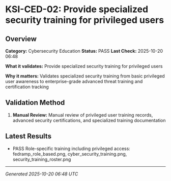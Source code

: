 # KSI-CED-02: Provide specialized security training for privileged users

## Overview

**Category:** Cybersecurity Education
**Status:** PASS
**Last Check:** 2025-10-20 06:48

**What it validates:** Provide specialized security training for privileged users

**Why it matters:** Validates specialized security training from basic privileged user awareness to enterprise-grade advanced threat training and certification tracking

## Validation Method

1. **Manual Review:** Manual review of privileged user training records, advanced security certifications, and specialized training documentation

## Latest Results

- PASS Role-specific training including privileged access: fedramp_role_based.png, cyber_security_training.png, security_training_roster.png

---
*Generated 2025-10-20 06:48 UTC*